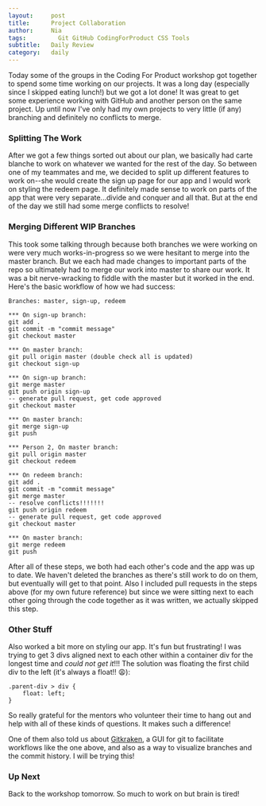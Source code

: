 ```yaml
---
layout:     post
title:      Project Collaboration
author:     Nia
tags: 		  Git GitHub CodingForProduct CSS Tools
subtitle:  	Daily Review
category:   daily
---
```


Today some of the groups in the Coding For Product workshop got together to spend some time working on our projects. It was a long day (especially since I skipped eating lunch!) but we got a lot done! It was great to get some experience working with GitHub and another person on the same project. Up until now I've only had my own projects to very little (if any) branching and definitely no conflicts to merge.

### Splitting The Work

After we got a few things sorted out about our plan, we basically had carte blanche to work on whatever we wanted for the rest of the day. So between one of my teammates and me, we decided to split up different features to work on--she would create the sign up page for our app and I would work on styling the redeem page. It definitely made sense to work on parts of the app that were very separate...divide and conquer and all that. But at the end of the day we still had some merge conflicts to resolve!

### Merging Different WIP Branches

This took some talking through because both branches we were working on were very much works-in-progress so we were hesitant to merge into the master branch. But we each had made changes to important parts of the repo so ultimately had to merge our work into master to share our work. It was a bit nerve-wracking to fiddle with the master but it worked in the end. Here's the basic workflow of how we had success:

```
Branches: master, sign-up, redeem

*** On sign-up branch:
git add .
git commit -m "commit message"
git checkout master

*** On master branch:
git pull origin master (double check all is updated)
git checkout sign-up

*** On sign-up branch:
git merge master
git push origin sign-up
-- generate pull request, get code approved
git checkout master

*** On master branch:
git merge sign-up
git push

*** Person 2, On master branch:
git pull origin master
git checkout redeem

*** On redeem branch:
git add .
git commit -m "commit message"
git merge master
-- resolve conflicts!!!!!!!
git push origin redeem
-- generate pull request, get code approved
git checkout master

*** On master branch:
git merge redeem
git push
```

After all of these steps, we both had each other's code and the app was up to date. We haven't deleted the branches as there's still work to do on them, but eventually will get to that point. Also I included pull requests in the steps above (for my own future reference) but since we were sitting next to each other going through the code together as it was written, we actually skipped this step.


### Other Stuff

Also worked a bit more on styling our app. It's fun but frustrating! I was trying to get 3 divs aligned next to each other within a container div for the longest time and *could not get it*!!! The solution was floating the first child div to the left (it's always a float!! 😩):
```
.parent-div > div {
    float: left;
}
```

So really grateful for the mentors who volunteer their time to hang out and help with all of these kinds of questions. It makes such a difference!

One of them also told us about [Gitkraken](https://www.gitkraken.com/), a GUI for git to facilitate workflows like the one above, and also as a way to visualize branches and the commit history. I will be trying this!

### Up Next

Back to the workshop tomorrow. So much to work on but brain is tired!
